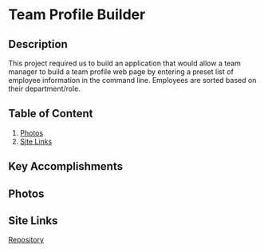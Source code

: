 # Team Profile Builder
## Description
This project required us to build an application that would allow a team manager to build a team profile web page by entering a preset list of employee information in the command line. Employees are sorted based on their department/role. 
## Table of Content

1. [Photos](#photos)
2. [Site Links](#siteLinks)

<a name="accomplishments"></a>
## Key Accomplishments

<a name="photos"></a>
## Photos

<a name="siteLinks"></a>
## Site Links
[Repository](https://github.com/tlatta13/team-profiles.git)